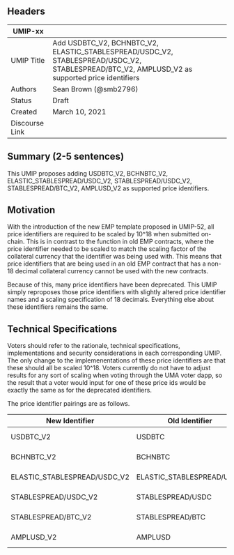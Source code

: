 ## Headers
| UMIP-xx    |                                                                                                                                          |
|------------|------------------------------------------------------------------------------------------------------------------------------------------|
| UMIP Title | Add USDBTC_V2, BCHNBTC_V2, ELASTIC_STABLESPREAD/USDC_V2, STABLESPREAD/USDC_V2, STABLESPREAD/BTC_V2, AMPLUSD_V2 as supported price identifiers            |
| Authors    | Sean Brown (@smb2796)                               |
| Status     | Draft                                                                                                                                 |
| Created    | March 10, 2021                                                                                                                           |
| Discourse Link   |                                              |


## Summary (2-5 sentences)

This UMIP proposes adding USDBTC_V2, BCHNBTC_V2, ELASTIC_STABLESPREAD/USDC_V2, STABLESPREAD/USDC_V2, STABLESPREAD/BTC_V2, AMPLUSD_V2 as supported price identifiers.

## Motivation

With the introduction of the new EMP template proposed in UMIP-52, all price identifiers are required to be scaled by 10^18 when submitted on-chain. This is in contrast to the function in old EMP contracts, where the price identifier needed to be scaled to match the scaling factor of the collateral currency that the identifier was being used with. This means that price identifiers that are being used in an old EMP contract that has a non-18 decimal collateral currency cannot be used with the new contracts.

Because of this, many price identifiers have been deprecated. This UMIP simply reproposes those price identifiers with slightly altered price identifier names and a scaling specification of 18 decimals. Everything else about these identifiers remains the same.

## Technical Specifications

Voters should refer to the rationale, technical specifications, implementations and security considerations in each corresponding UMIP. The only change to the implemenentations of these price identifiers are that these should all be scaled 10^18. Voters currently do not have to adjust results for any sort of scaling when voting through the UMA voter dapp, so the result that a voter would input for one of these price ids would be exactly the same as for the deprecated identifiers.

The price identifier pairings are as follows.

| New Identifier | Old Identifier | UMIP |
|------------|------------------------------------------------------------------------------------------------------------------------------------------| --------------|
| USDBTC_V2 | USDBTC | [UMIP-7](https://github.com/UMAprotocol/UMIPs/blob/master/UMIPs/umip-7.md) |
| BCHNBTC_V2 | BCHNBTC | [UMIP-23](https://github.com/UMAprotocol/UMIPs/blob/master/UMIPs/umip-23.md) |
| ELASTIC_STABLESPREAD/USDC_V2 | ELASTIC_STABLESPREAD/USDC | [UMIP-30](https://github.com/UMAprotocol/UMIPs/blob/master/UMIPs/umip-30.md) |
| STABLESPREAD/USDC_V2 | STABLESPREAD/USDC | [UMIP-31](https://github.com/UMAprotocol/UMIPs/blob/master/UMIPs/umip-31.md) |
| STABLESPREAD/BTC_V2 | STABLESPREAD/BTC | [UMIP-31](https://github.com/UMAprotocol/UMIPs/blob/master/UMIPs/umip-31.md) |
| AMPLUSD_V2 | AMPLUSD | [UMIP-33](https://github.com/UMAprotocol/UMIPs/blob/master/UMIPs/umip-33.md) |

